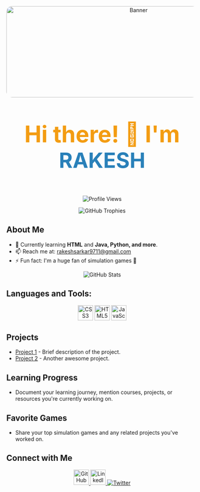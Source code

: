 <!-- Add an attention-grabbing banner with round corners -->
<p align="center">
  <img src="https://i.pinimg.com/originals/98/d6/83/98d683d99f5422d09cd093275aeae554.gif" alt="Banner" width="680" height="240" style="border-radius: 15px;">
</p>

<b><p align="center" style="font-size: 60px; color: #f39c12;">Hi there! 👋 I'm <span style="font-size: 55px; color: #2980b9;">RAKESH</span></p></b>

<p align="center">
  <img src="https://komarev.com/ghpvc/?username=rakeshsarkar9711&label=Profile%20views&color=0e75b6&style=flat" alt="Profile Views">
</p>

<p align="center">
  <img src="https://github-profile-trophy.vercel.app/?username=rakeshsarkar9711" alt="GitHub Trophies">
</p>

## About Me

- 🌱 Currently learning **HTML** and **Java, Python, and more**.
- 📫 Reach me at: [rakeshsarkar9711@gmail.com](mailto:rakeshsarkar9711@gmail.com)
- ⚡ Fun fact: I'm a huge fan of simulation games 👀

<!-- Add a dynamic GitHub stats animation -->
<p align="center">
  <img src="https://github-readme-stats.vercel.app/api?username=rakeshsarkar9711&show_icons=true&theme=radical&count_private=true&include_all_commits=true" alt="GitHub Stats">
</p>

## Languages and Tools:

<!-- Add animated icons for languages and tools -->
<p align="center">
  <img src="animated-css3-icon-url" alt="CSS3" width="40" height="40"/>
  <img src="animated-html5-icon-url" alt="HTML5" width="40" height="40"/>
  <img src="animated-js-icon-url" alt="JavaScript" width="40" height="40"/>
  <!-- Add more animated icons here -->
</p>

## Projects

- [Project 1](#) - Brief description of the project.
- [Project 2](#) - Another awesome project.

## Learning Progress

- Document your learning journey, mention courses, projects, or resources you're currently working on.

## Favorite Games

- Share your top simulation games and any related projects you've worked on.

## Connect with Me

<!-- Add animated social media icons -->
<p align="center">
  <a href="https://github.com/rakeshsarkar9711">
    <img src="animated-github-icon-url" alt="GitHub" width="40" height="40"/>
  </a>
  <a href="#your-linkedin-url">
    <img src="animated-linkedin-icon-url" alt="LinkedIn" width="40" height="40"/>
  </a>
  <a href="#your-twitter-url">
    <img src="animated-twitter-icon-url" alt="Twitter" width
  </a>
</p>

<!-- Add a cool footer with animations or ASCII art -->
<p align="center">
  <!-- Your footer content goes here -->
</p>
